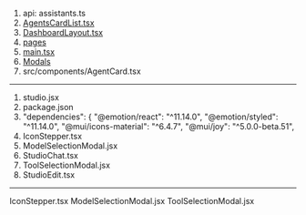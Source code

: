 1. api: assistants.ts
2. [AgentsCardList.tsx](src/components/AgentsCardList.tsx)
3. [DashboardLayout.tsx](src/components/DashboardLayout.tsx)
4. [pages](src/pages)
5. [main.tsx](src/main.tsx)
6. [Modals](src/components/Modals)
7. src/components/AgentCard.tsx
----------------------------
1. studio.jsx
2. package.json
3.  "dependencies": {
    "@emotion/react": "^11.14.0",
    "@emotion/styled": "^11.14.0",
    "@mui/icons-material": "^6.4.7",
    "@mui/joy": "^5.0.0-beta.51",
4. IconStepper.tsx
5. ModelSelectionModal.jsx
6. StudioChat.tsx
7. ToolSelectionModal.jsx
8. StudioEdit.tsx
---------------------------------------
IconStepper.tsx
ModelSelectionModal.jsx
ToolSelectionModal.jsx